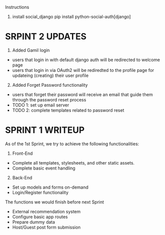 Instructions
1. install social_django
pip install python-social-auth[django]





SRPINT 2 UPDATES
================

1. Added Gamil login
  - users that login in with default django auth will be redirected to welcome page
  - users that login in via OAuth2 will be rediredted to the profile page for updateing (creating) their user profile

2. Added Forget Password functionality
  - users that forget their password will receive an email that guide them through the password reset process
  - TODO 1: set up email server
  - TODO 2: complete templates related to password reset


SPRINT 1 WRITEUP
================

As of the 1st Sprint, we try to achieve the following functionalities:
1. Front-End
- Complete all templates, stylesheets, and other static assets.
- Complete basic event handling
2. Back-End
- Set up models and forms on-demand
- Login/Register functionality



The functions we would finish before next Sprint
- External recommendation system
- Configure basic app routes
- Prepare dummy data
- Host/Guest post form submission
